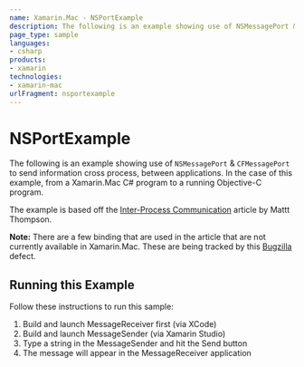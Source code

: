 ```yaml
---
name: Xamarin.Mac - NSPortExample
description: The following is an example showing use of NSMessagePort & CFMessagePort to send information cross process, between applications. In the case of...
page_type: sample
languages:
- csharp
products:
- xamarin
technologies:
- xamarin-mac
urlFragment: nsportexample
---
```

# NSPortExample

The following is an example showing use of `NSMessagePort` & `CFMessagePort` to send information cross process, between applications. In the case of this example, from a Xamarin.Mac C# program to a running Objective-C program.

The example is based off the [Inter-Process Communication](http://nshipster.com/inter-process-communication/) article by Mattt Thompson.

**Note:** There are a few binding that are used in the article that are not currently available in Xamarin.Mac. These are being tracked by this [Bugzilla](https://bugzilla.xamarin.com/show_bug.cgi?id=30815) defect.

## Running this Example

Follow these instructions to run this sample:

1. Build and launch MessageReceiver first (via XCode)
2. Build and launch MessageSender (via Xamarin Studio)
3. Type a string in the MessageSender and hit the Send button
4. The message will appear in the MessageReceiver application
